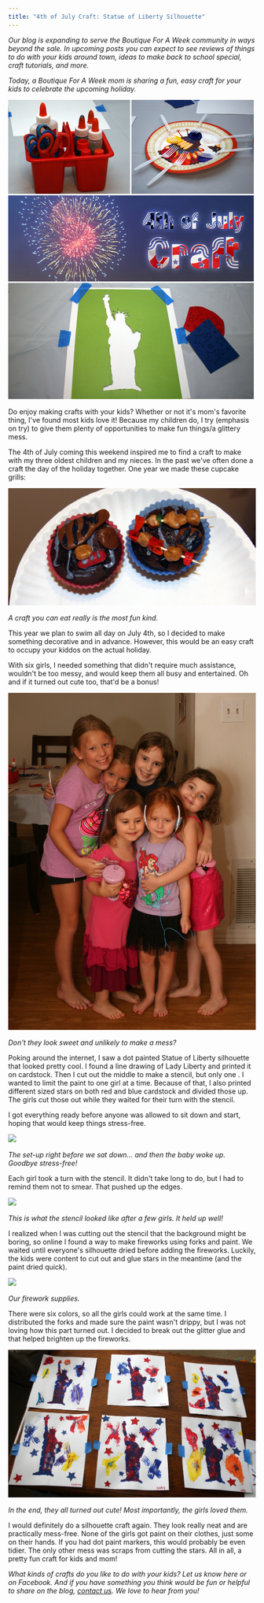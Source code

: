 ```yaml
---
title: "4th of July Craft: Statue of Liberty Silhouette"
---
```


_Our blog is expanding to serve the Boutique For A Week community in ways beyond the sale. In upcoming posts you can expect to see reviews of things to do with your kids around town, ideas to make back to school special, craft tutorials, and more._

_Today, a Boutique For A Week mom is sharing a fun, easy craft for your kids to celebrate the upcoming holiday._

![](/img/blog/FINAL_TITLE_fourth_craft_.jpg)

Do enjoy making crafts with your kids? Whether or not it's mom's favorite thing, I've found most kids love it! Because my children do, I try (emphasis on try) to give them plenty of opportunities to make fun things/a glittery mess.

The 4th of July coming this weekend inspired me to find a craft to make with my three oldest children and my nieces. In the past we've often done a craft the day of the holiday together. One year we made these cupcake grills:

![](/img/blog/fourth_cupcakes.jpg)

_A craft you can eat really is the most fun kind._

This year we plan to swim all day on July 4th, so I decided to make something decorative and in advance. However, this would be an easy craft to occupy your kiddos on the actual holiday.

With six girls, I needed something that didn't require much assistance, wouldn't be too messy, and would keep them all busy and entertained. Oh and if it turned out cute too, that'd be a bonus!

![](/img/blog/fourth_group.jpg)

_Don't they look sweet and unlikely to make a mess?_

Poking around the internet, I saw a dot painted Statue of Liberty silhouette that looked pretty cool. I found a line drawing of Lady Liberty and printed it on cardstock. Then I cut out the middle to make a stencil, but only one . I wanted to limit the paint to one girl at a time. Because of that, I also printed different sized stars on both red and blue cardstock and divided those up. The girls cut those out while they waited for their turn with the stencil.

I got everything ready before anyone was allowed to sit down and start, hoping that would keep things stress-free.

![](/img/blog/fourth_tablesetup.jpg)

_The set-up right before we sat down... and then the baby woke up.
Goodbye stress-free!_

Each girl took a turn with the stencil. It didn't take long to do, but I had to remind them not to smear. That pushed up the edges.

![](/img/blog/fourth_working.jpg)

_This is what the stencil looked like after a few girls. It held up well!_

I realized when I was cutting out the stencil that the background might be boring, so online I found a way to make fireworks using forks and paint. We waited until everyone's silhouette dried before adding the fireworks. Luckily, the kids were content to cut out and glue stars in the meantime (and the paint dried quick).

![](/img/blog/fourth_supplies3.jpg)

_Our firework supplies._

There were six colors, so all the girls could work at the same time. I distributed the forks and made sure the paint wasn't drippy, but I was not loving how this part turned out. I decided to break out the glitter glue and that helped brighten up the fireworks.

![](/img/blog/fourth_final.jpg)

_In the end, they all turned out cute! Most importantly, the girls loved them._

I would definitely do a silhouette craft again. They look really neat and are practically mess-free. None of the girls got paint on their clothes, just some on their hands. If you had dot paint markers, this would probably be even tidier. The only other mess was scraps from cutting the stars. All in all, a pretty fun craft for kids and mom!

_What kinds of crafts do you like to do with your kids? Let us know here or on Facebook._ _And if you have something you think would be fun or helpful to share on the blog, [contact us](mailto:info@boutiqueforaweek.com). We love to hear from you!_

